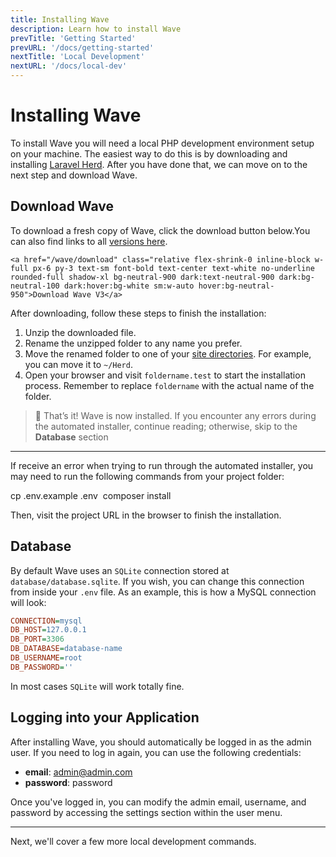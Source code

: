 ```yaml
---
title: Installing Wave
description: Learn how to install Wave
prevTitle: 'Getting Started'
prevURL: '/docs/getting-started'
nextTitle: 'Local Development'
nextURL: '/docs/local-dev'
---
```


# Installing Wave

To install Wave you will need a local PHP development environment setup on your machine. The easiest way to do this is by downloading and installing <a href="https://herd.laravel.com" target="_blank">Laravel Herd</a>. After you have done that, we can move on to the next step and download Wave.

## Download Wave

To download a fresh copy of Wave, click the download button below.<span class="hidden">You can also find links to all <a href="https://github.com/thedevdojo/wave/tags" target="_blank">versions here</a>.</span>

<div class="relative flex items-start justify-start">
<div class="relative flex items-center justify-center p-1 mb-5 overflow-hidden duration-300 ease-out border rounded-full border-neutral-200 dark:border-neutral-800 group">
    <div class="absolute top-1/2 left-1/2 -translate-x-1/2 w-[250px] rounded-full group-hover:opacity-100 opacity-0 blur-sm duration-300 ease-out scale-100 h-[250px] -translate-y-1/2 origin-center">
        <span class="absolute inset-0 w-full h-full rounded-full bg-gradient-to-r from-indigo-500 via-teal-300 to-blue-500 group-hover:animate-spin-slow"></span>
    </div>
    
    <a href="/wave/download" class="relative flex-shrink-0 inline-block w-full px-6 py-3 text-sm font-bold text-center text-white no-underline rounded-full shadow-xl bg-neutral-900 dark:text-neutral-900 dark:bg-neutral-100 dark:hover:bg-white sm:w-auto hover:bg-neutral-950">Download Wave V3</a>
</div>
</div>



After downloading, follow these steps to finish the installation:

1. Unzip the downloaded file.
2. Rename the unzipped folder to any name you prefer.
3. Move the renamed folder to one of your <a href="https://herd.laravel.com/docs/1/getting-started/sites" target="_blank">site directories</a>. For example, you can move it to `~/Herd`.
4. Open your browser and visit `foldername.test` to start the installation process. Remember to replace `foldername` with the actual name of the folder.

> 🎉 That’s it! Wave is now installed. If you encounter any errors during the automated installer, continue reading; otherwise, skip to the **Database** section

---

If receive an error when trying to run through the automated installer, you may need to run the following commands from your project folder:

<div class="p-5 font-mono text-sm bg-neutral-800 rounded-xl leading-[24px] whitespace-break-spaces"><span class="text-[#62d6e8]">cp</span> <span class="text-[#f8e164]">.env.example</span> <span class="text-[#f8e164]">.env</span>&nbsp;
<span class="text-[#62d6e8]">composer</span> <span class="text-[#f8e164]">install</span></div>

Then, visit the project URL in the browser to finish the installation.

## Database

By default Wave uses an `SQLite` connection stored at `database/database.sqlite`. If you wish, you can change this connection from inside your `.env` file. As an example, this is how a MySQL connection will look: 

```ini
CONNECTION=mysql
DB_HOST=127.0.0.1
DB_PORT=3306
DB_DATABASE=database-name
DB_USERNAME=root
DB_PASSWORD=''
```

In most cases `SQLite` will work totally fine.

<a name="login"></a>
## Logging into your Application

After installing Wave, you should automatically be logged in as the admin user. If you need to log in again, you can use the following credentials:

- **email**: admin@admin.com
- **password**: password

Once you've logged in, you can modify the admin email, username, and password by accessing the settings section within the user menu.

---

Next, we'll cover a few more local development commands.